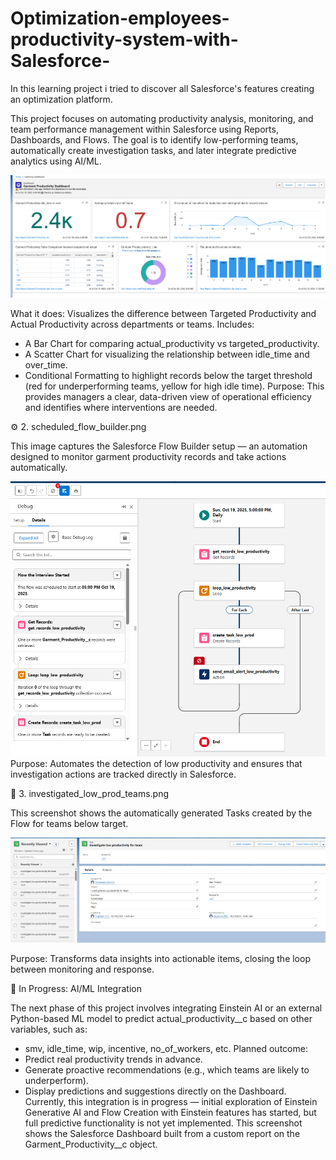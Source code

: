 # Optimization-employees-productivity-system-with-Salesforce-
In this learning project i tried to discover all Salesforce's features creating an optimization platform. 

This project focuses on automating productivity analysis, monitoring, and team performance management within Salesforce using Reports, Dashboards, and Flows.
The goal is to identify low-performing teams, automatically create investigation tasks, and later integrate predictive analytics using AI/ML.

![Dashboard](dashboard_teams_activity_analysis.png)

What it does:
Visualizes the difference between Targeted Productivity and Actual Productivity across departments or teams.
Includes:
* A Bar Chart for comparing actual_productivity vs targeted_productivity.
* A Scatter Chart for visualizing the relationship between idle_time and over_time.
* Conditional Formatting to highlight records below the target threshold (red for underperforming teams, yellow for high idle time).
Purpose:
This provides managers a clear, data-driven view of operational efficiency and identifies where interventions are needed.


⚙️ 2. scheduled_flow_builder.png

This image captures the Salesforce Flow Builder setup — an automation designed to monitor garment productivity records and take actions automatically.

![Flow Builder](scheduled_flow_builder.png)
Purpose:
Automates the detection of low productivity and ensures that investigation actions are tracked directly in Salesforce.

📝 3. investigated_low_prod_teams.png

This screenshot shows the automatically generated Tasks created by the Flow for teams below target.

![instances with low activity](investigated_low_prod_teams.png)

Purpose:
Transforms data insights into actionable items, closing the loop between monitoring and response.

🤖 In Progress: AI/ML Integration

The next phase of this project involves integrating Einstein AI or an external Python-based ML model to predict actual_productivity__c based on other variables, such as:
* smv, idle_time, wip, incentive, no_of_workers, etc.
Planned outcome:
* Predict real productivity trends in advance.
* Generate proactive recommendations (e.g., which teams are likely to underperform).
* Display predictions and suggestions directly on the Dashboard.
Currently, this integration is in progress — initial exploration of Einstein Generative AI and Flow Creation with Einstein features has started, but full predictive functionality is not yet implemented.
This screenshot shows the Salesforce Dashboard built from a custom report on the Garment_Productivity__c object.
